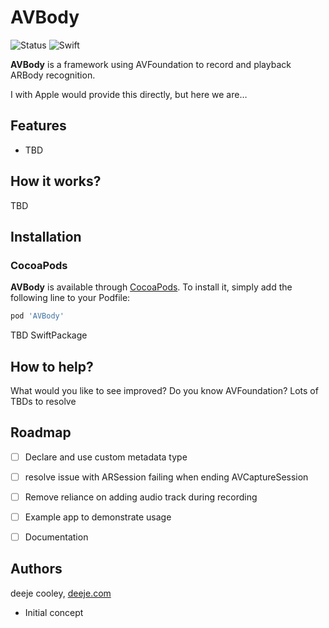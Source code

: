 # AVBody

![Status](https://img.shields.io/badge/status-alpha-orange.svg)
![Swift](https://img.shields.io/badge/swift-5.1-orange.svg)

**AVBody** is a framework using AVFoundation to record and playback ARBody recognition.

I with Apple would provide this directly, but here we are…

## Features
* TBD


## How it works?
TBD


## Installation

### CocoaPods
**AVBody** is available through [CocoaPods](http://cocoapods.org). To install it, simply add the following line to your Podfile:

```ruby
pod 'AVBody'
```

TBD SwiftPackage

## How to help?
What would you like to see improved?
Do you know AVFoundation?
Lots of TBDs to resolve

## Roadmap

- [ ] Declare and use custom metadata type
- [ ] resolve issue with ARSession failing when ending AVCaptureSession
- [ ] Remove reliance on adding audio track during recording
- [ ] Example app to demonstrate usage
- [ ] Documentation


## Authors

deeje cooley, [deeje.com](http://www.deeje.com/)
- Initial concept
